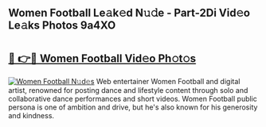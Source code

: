## Women Football Le𝚊k𝚎d N𝚞𝚍e - Part-2Di Vid𝚎o Le𝚊ks Photos 9a4XO

# <h2><a href="http://fbbgn6a.evod.top/?m=Women+Football">🔗 👉🔴 Women Football Vid𝚎o Ph𝚘t𝚘s</a></h2>

[![Women Football N𝚞d𝚎s](https://i.imgur.com/8V9OHl7.gif)](http://fbbgn6a.evod.top/?m=Women+Football)
Web entertainer Women Football and digital artist, renowned for posting dance and lifestyle content through solo and collaborative dance performances and short videos. Women Football public persona is one of ambition and drive, but he's also known for his generosity and kindness. 

